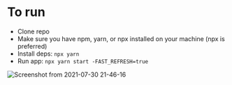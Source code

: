 # To run
- Clone repo
- Make sure you have npm, yarn, or npx installed on your machine (npx is preferred)
- Install deps: `npx yarn`
- Run app: `npx yarn start -FAST_REFRESH=true`

![Screenshot from 2021-07-30 21-46-16](https://user-images.githubusercontent.com/13277576/127728911-c3a01111-ebd7-4140-8b77-8f8d885ebb28.png)

